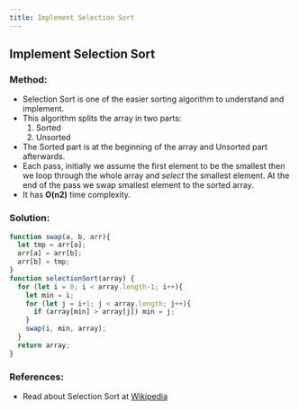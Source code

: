 ```yaml
---
title: Implement Selection Sort
---
```

## Implement Selection Sort

### Method:
- Selection Sort is one of the easier sorting algorithm to understand and implement.
- This algorithm splits the array in two parts:
  1. Sorted
  2. Unsorted
 - The Sorted part is at the beginning of the array and Unsorted part afterwards.
 - Each pass, initially we assume the first element to be the smallest then we loop through the whole array and *select* the smallest element. At the end of the pass we swap smallest element to the sorted array.
 - It has **O(n2)** time complexity.

### Solution:
```js
function swap(a, b, arr){
  let tmp = arr[a];
  arr[a] = arr[b];
  arr[b] = tmp;
}
function selectionSort(array) {
  for (let i = 0; i < array.length-1; i++){
    let min = i;
    for (let j = i+1; j < array.length; j++){
      if (array[min] > array[j]) min = j;
    }
    swap(i, min, array);
  }
  return array;
}
```

### References:

- Read about Selection Sort at [Wikipedia](https://en.wikipedia.org/wiki/Selection_sort)
